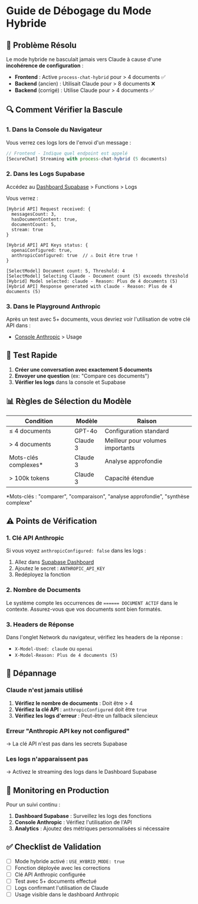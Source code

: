 # Guide de Débogage du Mode Hybride

## 🐛 Problème Résolu

Le mode hybride ne basculait jamais vers Claude à cause d'une **incohérence de configuration** :

- **Frontend** : Active `process-chat-hybrid` pour > 4 documents ✅
- **Backend** (ancien) : Utilisait Claude pour > 8 documents ❌
- **Backend** (corrigé) : Utilise Claude pour > 4 documents ✅

## 🔍 Comment Vérifier la Bascule

### 1. Dans la Console du Navigateur

Vous verrez ces logs lors de l'envoi d'un message :

```javascript
// Frontend - Indique quel endpoint est appelé
[SecureChat] Streaming with process-chat-hybrid (5 documents)
```

### 2. Dans les Logs Supabase

Accédez au [Dashboard Supabase](https://supabase.com/dashboard/project/kitzhhrhlaevrtbqnbma/functions) > Functions > Logs

Vous verrez :

```
[Hybrid API] Request received: {
  messagesCount: 3,
  hasDocumentContent: true,
  documentCount: 5,
  stream: true
}

[Hybrid API] API Keys status: {
  openaiConfigured: true,
  anthropicConfigured: true  // ⚠️ Doit être true !
}

[SelectModel] Document count: 5, Threshold: 4
[SelectModel] Selecting Claude - Document count (5) exceeds threshold
[Hybrid] Model selected: claude - Reason: Plus de 4 documents (5)
[Hybrid API] Response generated with claude - Reason: Plus de 4 documents (5)
```

### 3. Dans le Playground Anthropic

Après un test avec 5+ documents, vous devriez voir l'utilisation de votre clé API dans :
- [Console Anthropic](https://console.anthropic.com/) > Usage

## 🧪 Test Rapide

1. **Créer une conversation avec exactement 5 documents**
2. **Envoyer une question** (ex: "Compare ces documents")
3. **Vérifier les logs** dans la console et Supabase

## 📊 Règles de Sélection du Modèle

| Condition | Modèle | Raison |
|-----------|---------|---------|
| ≤ 4 documents | GPT-4o | Configuration standard |
| > 4 documents | Claude 3 | Meilleur pour volumes importants |
| Mots-clés complexes* | Claude 3 | Analyse approfondie |
| > 100k tokens | Claude 3 | Capacité étendue |

*Mots-clés : "comparer", "comparaison", "analyse approfondie", "synthèse complexe"

## ⚠️ Points de Vérification

### 1. Clé API Anthropic

Si vous voyez `anthropicConfigured: false` dans les logs :

1. Allez dans [Supabase Dashboard](https://supabase.com/dashboard/project/kitzhhrhlaevrtbqnbma/settings/vault)
2. Ajoutez le secret : `ANTHROPIC_API_KEY`
3. Redéployez la fonction

### 2. Nombre de Documents

Le système compte les occurrences de `====== DOCUMENT ACTIF` dans le contexte.
Assurez-vous que vos documents sont bien formatés.

### 3. Headers de Réponse

Dans l'onglet Network du navigateur, vérifiez les headers de la réponse :
- `X-Model-Used: claude` ou `openai`
- `X-Model-Reason: Plus de 4 documents (5)`

## 🚨 Dépannage

### Claude n'est jamais utilisé

1. **Vérifiez le nombre de documents** : Doit être > 4
2. **Vérifiez la clé API** : `anthropicConfigured` doit être `true`
3. **Vérifiez les logs d'erreur** : Peut-être un fallback silencieux

### Erreur "Anthropic API key not configured"

→ La clé API n'est pas dans les secrets Supabase

### Les logs n'apparaissent pas

→ Activez le streaming des logs dans le Dashboard Supabase

## 📱 Monitoring en Production

Pour un suivi continu :

1. **Dashboard Supabase** : Surveillez les logs des fonctions
2. **Console Anthropic** : Vérifiez l'utilisation de l'API
3. **Analytics** : Ajoutez des métriques personnalisées si nécessaire

## ✅ Checklist de Validation

- [ ] Mode hybride activé : `USE_HYBRID_MODE: true`
- [ ] Fonction déployée avec les corrections
- [ ] Clé API Anthropic configurée
- [ ] Test avec 5+ documents effectué
- [ ] Logs confirmant l'utilisation de Claude
- [ ] Usage visible dans le dashboard Anthropic 